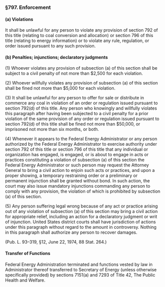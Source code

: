 ### §797. Enforcement ###

#### (a) Violations ####

It shall be unlawful for any person to violate any provision of section 792 of this title (relating to coal conversion and allocation) or section 796 of this title (relating to energy information) or to violate any rule, regulation, or order issued pursuant to any such provision.

#### (b) Penalties; injunctions; declaratory judgments ####

(1) Whoever violates any provision of subsection (a) of this section shall be subject to a civil penalty of not more than $2,500 for each violation.

(2) Whoever willfully violates any provision of subsection (a) of this section shall be fined not more than $5,000 for each violation.

(3) It shall be unlawful for any person to offer for sale or distribute in commerce any coal in violation of an order or regulation issued pursuant to section 792(d) of this title. Any person who knowingly and willfully violates this paragraph after having been subjected to a civil penalty for a prior violation of the same provision of any order or regulation issued pursuant to section 792(d) of this title shall be fined not more than $50,000, or imprisoned not more than six months, or both.

(4) Whenever it appears to the Federal Energy Administrator or any person authorized by the Federal Energy Administrator to exercise authority under section 792 of this title or section 796 of this title that any individual or organization has engaged, is engaged, or is about to engage in acts or practices constituting a violation of subsection (a) of this section the Federal Energy Administrator or such person may request the Attorney General to bring a civil action to enjoin such acts or practices, and upon a proper showing, a temporary restraining order or a preliminary or permanent injunction shall be granted without bond. In such action, the court may also issue mandatory injunctions commanding any person to comply with any provision, the violation of which is prohibited by subsection (a) of this section.

(5) Any person suffering legal wrong because of any act or practice arising out of any violation of subsection (a) of this section may bring a civil action for appropriate relief, including an action for a declaratory judgment or writ of injunction. United States district courts shall have jurisdiction of actions under this paragraph without regard to the amount in controversy. Nothing in this paragraph shall authorize any person to recover damages.

(Pub. L. 93–319, §12, June 22, 1974, 88 Stat. 264.)

#### Transfer of Functions ####

Federal Energy Administration terminated and functions vested by law in Administrator thereof transferred to Secretary of Energy (unless otherwise specifically provided) by sections 7151(a) and 7293 of Title 42, The Public Health and Welfare.